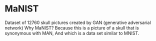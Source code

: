 # MaNIST
 Dataset of 12760 skull pictures created by GAN (generative adversarial network)
Why MaNIST? 
Because this is a picture of a skull that is synonymous with MAN, 
And which is a data set similar to MNIST.
